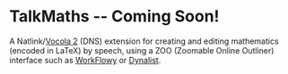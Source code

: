 # TalkMaths -- Coming Soon!
A Natlink/[Vocola 2](http://vocola.net/v2/) (DNS) extension for creating and editing mathematics (encoded in LaTeX) by speech, using a ZOO (Zoomable Online Outliner) interface such as [WorkFlowy](https://WorkFlowy.com) or [Dynalist](https://Dynalist.io).
